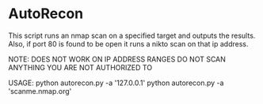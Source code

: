 # AutoRecon
This script runs an nmap scan on a specified target and outputs the results. Also, if port 80 is found to be open it runs a nikto scan on that ip address.

NOTE:
DOES NOT WORK ON IP ADDRESS RANGES
DO NOT SCAN ANYTHING YOU ARE NOT AUTHORIZED TO

USAGE:
python autorecon.py -a '127.0.0.1'
python autorecon.py -a 'scanme.nmap.org'
